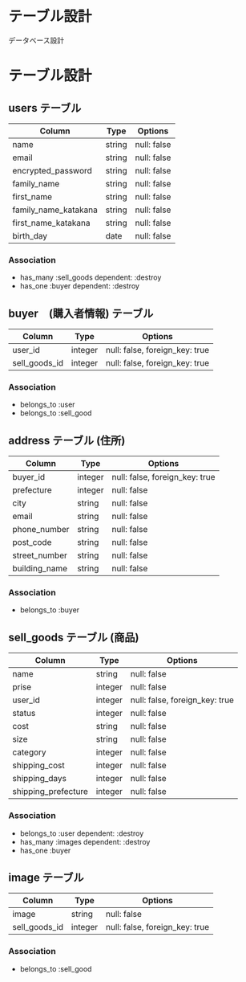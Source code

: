 # テーブル設計

データベース設計
# テーブル設計

## users テーブル

| Column               | Type   | Options     |
| -------------------- | ------ | ----------- |
| name                 | string | null: false |
| email                | string | null: false |
| encrypted_password   | string | null: false |
| family_name          | string | null: false |
| first_name           | string | null: false |
| family_name_katakana | string | null: false |
| first_name_katakana  | string | null: false |
| birth_day            | date   | null: false |

### Association

- has_many :sell_goods dependent: :destroy
- has_one :buyer dependent: :destroy


## buyer　(購入者情報) テーブル

| Column               | Type    | Options                        |
| -------------------- | ------- | ------------------------------ |
| user_id              | integer | null: false, foreign_key: true |
| sell_goods_id        | integer | null: false, foreign_key: true |

### Association

- belongs_to :user
- belongs_to :sell_good

## address テーブル (住所)

| Column               | Type    | Options                        |
| -------------------- | ------- | ------------------------------ |
| buyer_id             | integer | null: false, foreign_key: true |
| prefecture           | integer | null: false                    |
| city                 | string  | null: false                    |
| email                | string  | null: false                    |
| phone_number         | string  | null: false                    |
| post_code            | string  | null: false                    |
| street_number        | string  | null: false                    |
| building_name        | string  | null: false                    |

### Association

- belongs_to :buyer

## sell_goods テーブル (商品)

| Column              | Type    | Options                        |
| ------------------- | ------- | ------------------------------ |
| name                | string  | null: false                    |
| prise               | integer | null: false                    |
| user_id             | integer | null: false, foreign_key: true |
| status              | integer | null: false                    |
| cost                | string  | null: false                    |
| size                | string  | null: false                    |
| category            | integer | null: false                    |
| shipping_cost       | integer | null: false                    |
| shipping_days       | integer | null: false                    |
| shipping_prefecture | integer | null: false                    |


### Association

- belongs_to :user dependent: :destroy
- has_many :images dependent: :destroy
- has_one :buyer

## image テーブル

| Column           | Type    | Options                        |
| ---------------- | ------- | ------------------------------ |
| image            | string  | null: false                    |
| sell_goods_id    | integer | null: false, foreign_key: true |

### Association

- belongs_to :sell_good
